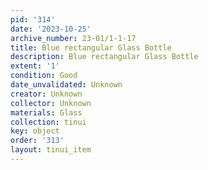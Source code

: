 ```yaml
---
pid: '314'
date: '2023-10-25'
archive_number: 23-01/1-1-17
title: Blue rectangular Glass Bottle
description: Blue rectangular Glass Bottle
extent: '1'
condition: Good
date_unvalidated: Unknown
creator: Unknown
collector: Unknown
materials: Glass
collection: tinui
key: object
order: '313'
layout: tinui_item
---
```

